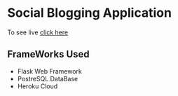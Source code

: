 # Social Blogging Application
To see live
<a href="https://quikblog.herokuapp.com/posts">click here</a>
<h2>FrameWorks Used</h2>
  <ul>
  <li>Flask Web Framework</li>
  <li>PostreSQL DataBase</li>
  <li>Heroku Cloud</li>
</ul>

